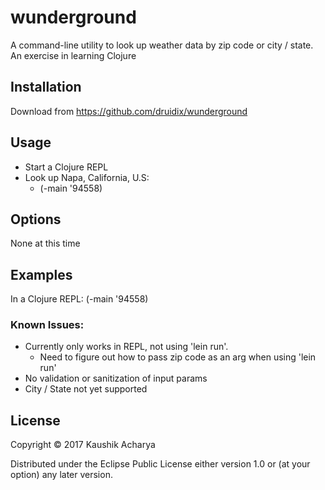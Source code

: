 # wunderground

A command-line utility to look up weather data by zip code or city / state.  An exercise in learning Clojure

## Installation

Download from https://github.com/druidix/wunderground

## Usage

-  Start a Clojure REPL
-  Look up Napa, California, U.S:
   -  (-main '94558)

## Options

None at this time

## Examples

In a Clojure REPL:
   (-main '94558)

### Known Issues:

-  Currently only works in REPL, not using 'lein run'.
   -  Need to figure out how to pass zip code as an arg when using 'lein run'
-  No validation or sanitization of input params
-  City / State not yet supported

## License

Copyright © 2017 Kaushik Acharya

Distributed under the Eclipse Public License either version 1.0 or (at
your option) any later version.
